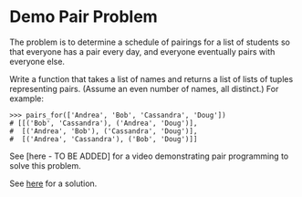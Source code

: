 # Demo Pair Problem

The problem is to determine a schedule of pairings for a list of students so that everyone has a pair every day, and everyone eventually pairs with everyone else.

Write a function that takes a list of names and returns a list of lists of tuples representing pairs. (Assume an even number of names, all distinct.) For example:

```
>>> pairs_for(['Andrea', 'Bob', 'Cassandra', 'Doug'])
# [[('Bob', 'Cassandra'), ('Andrea', 'Doug')],
#  [('Andrea', 'Bob'), ('Cassandra', 'Doug')],
#  [('Andrea', 'Cassandra'), ('Bob', 'Doug')]]
```

See [here - TO BE ADDED] for a video demonstrating pair programming to solve this problem.

See [here](./Solution/pair_demo_solution.ipynb) for a solution.
